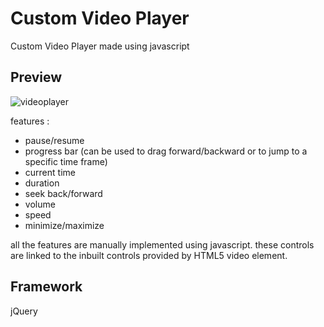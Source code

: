 # Custom Video Player
Custom Video Player made using javascript

## Preview
![videoplayer](https://user-images.githubusercontent.com/66320171/123747420-8fa9d000-d8d0-11eb-9ae8-45cc77b09a97.gif)

features :
- pause/resume
- progress bar (can be used to drag forward/backward or to jump to a specific time frame)
- current time
- duration
- seek back/forward
- volume
- speed
- minimize/maximize

all the features are manually implemented using javascript. these controls are linked to the inbuilt controls provided by HTML5 video element.

## Framework
jQuery
